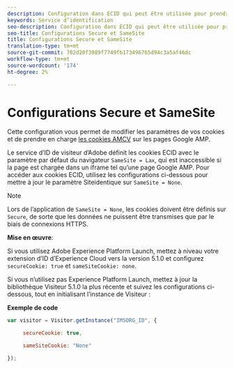 ```yaml
---
description: Configuration dans ECID qui peut être utilisée pour prendre en charge les cookies AMCV sur les pages AMP de Google.
keywords: Service d’identification
seo-description: Configuration dans ECID qui peut être utilisée pour prendre en charge les cookies AMCV sur les pages AMP de Google.
seo-title: Configurations Secure et SameSite
title: Configurations Secure et SameSite
translation-type: tm+mt
source-git-commit: 702d20f3989f7749fb173496765d94c3a5af46dc
workflow-type: tm+mt
source-wordcount: '174'
ht-degree: 2%

---
```



# Configurations Secure et SameSite

Cette configuration vous permet de modifier les paramètres de vos cookies et de prendre en charge [les cookies AMCV](../../introduction/cookies.md) sur les pages Google AMP.

Le service d’ID de visiteur d’Adobe définit les cookies ECID avec le paramètre par défaut du navigateur `SameSite = Lax`, qui est inaccessible si la page est chargée dans un iframe tel qu’une page Google AMP. Pour accéder aux cookies ECID, utilisez les configurations ci-dessous pour mettre à jour le paramètre Siteidentique sur `SameSite = None`.

>[!NOTE]
>
>Lors de l’application de `SameSite = None`, les cookies doivent être définis sur `Secure`, de sorte que les données ne puissent être transmises que par le biais de connexions HTTPS.

**Mise en œuvre**:

Si vous utilisez Adobe Experience Platform Launch, mettez à niveau votre extension d’ID d’Experience Cloud vers la version 5.1.0 et configurez `secureCookie: true` et `sameSiteCookie: none`.

Si vous n’utilisez pas Experience Platform Launch, mettez à jour la bibliothèque Visiteur 5.1.0 la plus récente et suivez les configurations ci-dessous, tout en initialisant l’instance de Visiteur :

**Exemple de code**

```js
var visitor = Visitor.getInstance("IMSORG_ID", {

     secureCookie: true,

     sameSiteCookie: "None"

});
```
